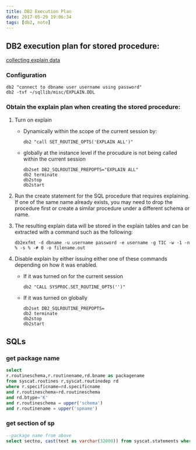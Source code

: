 ```yaml
---
title: DB2 Execution Plan
date: 2017-05-29 19:06:34
tags: [db2, note]
---
```

## DB2 execution plan for stored procedure:
[collecting explain data](http://www-01.ibm.com/support/docview.wss?uid=swg21279292)

### Configuration
```
db2 "connect to dbname user username using password"
db2 -tvf ~/sqllib/misc/EXPLAIN.DDL
```

### Obtain the explain plan when creating the stored procedure:
1. Turn on explain
    * Dynamically within the scope of the current session by:
      ```
      db2 "call SET_ROUTINE_OPTS('EXPLAIN ALL')" 
      ```
    * globally at the instance level if the procudure is not being called within the current session
      ```
      db2set DB2_SQLROUTINE_PREPOPTS="EXPLAIN ALL"
      db2 terminate 
      db2stop 
      db2start 
      ```
1. Run the create statement for the SQL procedure that requires explaining. If one of the same name already exists, you may need to drop the procedure first or create a similar procedure under a different schema or name. 

1. The resulting explain data will be stored in the explain tables and can be extracted with a command such as the following:
   ```
   db2exfmt -d dbname -u username password -e username -g TIC -w -1 -n % -s % -# 0 -o filename.out
   ```

1. Disable explain by either issuing either one of these commands depending on how it was enabled. 
    * If it was turned on for the current session
      ```
      db2 "CALL SYSPROC.SET_ROUTINE_OPTS('')"
      ```
    * If it was turned on globally
      ```
      db2set DB2_SQLROUTINE_PREPOPTS=
      db2 terminate 
      db2stop 
      db2start
      ```

## SQLs
### get package name
```sql
select
r.routineschema,r.routinename,rd.bname as packagename
from syscat.routines r,syscat.routinedep rd
where r.specificname=rd.specificname
and r.routineschema=rd.routineschema
and rd.btype='K'
and r.routineschema = upper('schema')
and r.routinename = upper('spname')
```

### get section of sp
```sql
--package name from above
select sectno, cast(text as varchar(32000)) from syscat.statements where pkgschema='schema' and pkgname='P0000000001'
```
